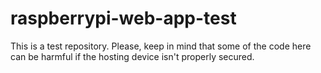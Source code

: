 # raspberrypi-web-app-test
This is a test repository. Please, keep in mind that some of the code here can be harmful if the hosting device isn't properly secured.
